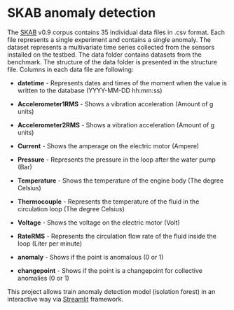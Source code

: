 # SKAB anomaly detection

The [SKAB](https://github.com/waico/SKAB) v0.9 corpus contains 35 individual data files in .csv format. Each file represents a single experiment and contains a single anomaly. The dataset represents a multivariate time series collected from the sensors installed on the testbed. The data folder contains datasets from the benchmark. The structure of the data folder is presented in the structure file. Columns in each data file are following:

- **datetime** - Represents dates and times of the moment when the value is written to the database (YYYY-MM-DD hh:mm:ss)

- **Accelerometer1RMS** - Shows a vibration acceleration (Amount of g units)

- **Accelerometer2RMS** - Shows a vibration acceleration (Amount of g units)

- **Current** - Shows the amperage on the electric motor (Ampere)

- **Pressure** - Represents the pressure in the loop after the water pump (Bar)

- **Temperature** - Shows the temperature of the engine body (The degree Celsius)

- **Thermocouple** - Represents the temperature of the fluid in the circulation loop (The degree Celsius)

- **Voltage** - Shows the voltage on the electric motor (Volt)

- **RateRMS** - Represents the circulation flow rate of the fluid inside the loop (Liter per minute)

- **anomaly** - Shows if the point is anomalous (0 or 1)

- **changepoint** - Shows if the point is a changepoint for collective anomalies (0 or 1)


This project allows train anomaly detection model (isolation forest) in an interactive way via [Streamlit](https://streamlit.io/) framework.
